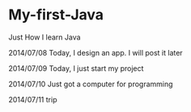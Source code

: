 My-first-Java
=============

Just How I learn Java

2014/07/08 Today, I design an app. I will post it later

2014/07/09 Today, I just start my project

2014/07/10 Just got a computer for programming

2014/07/11 trip
